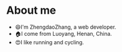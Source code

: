 # About me
  - 😄I'm ZhengdaoZhang, a web developer.
  - 🏠I come from Luoyang, Henan, China.
  - 😍I like running and cycling.
<!--
**ZhengdaoZhang/ZhengdaoZhang** is a ✨ _special_ ✨ repository because its `README.md` (this file) appears on your GitHub profile.

Here are some ideas to get you started:

- 🔭 I’m currently working on ...
- 🌱 I’m currently learning ...
- 👯 I’m looking to collaborate on ...
- 🤔 I’m looking for help with ...
- 💬 Ask me about ...
- 📫 How to reach me: ...
- 😄 Pronouns: ...
- ⚡ Fun fact: ...
-->
